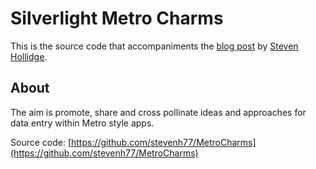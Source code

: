 # Silverlight Metro Charms

This is the source code that accompaniments the [blog post](http://stevenhollidge.blogspot.co.uk/2012/05/silverlight-metro-charms.html) by [Steven Hollidge](http://stevenhollidge.com).


## About
The aim is promote, share and cross pollinate ideas and approaches for data entry within Metro style apps.

Source code:  [https://github.com/stevenh77/MetroCharms](https://github.com/stevenh77/MetroCharms)